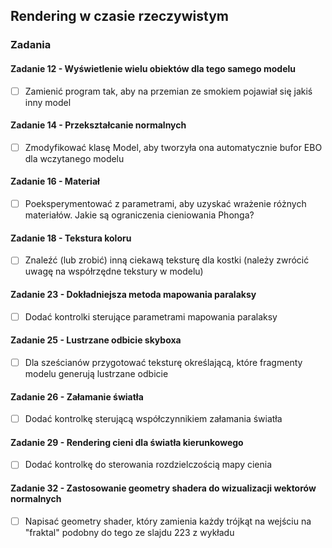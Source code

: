 ## Rendering w czasie rzeczywistym

### Zadania
#### Zadanie 12 - Wyświetlenie wielu obiektów dla tego samego modelu
- [ ] Zamienić program tak, aby na przemian ze smokiem pojawiał się jakiś inny model

#### Zadanie 14 - Przekształcanie normalnych
- [ ] Zmodyfikować klasę Model, aby tworzyła ona automatycznie bufor EBO dla wczytanego modelu

#### Zadanie 16 - Materiał
- [ ] Poeksperymentować z parametrami, aby uzyskać wrażenie różnych materiałów. Jakie są ograniczenia cieniowania Phonga?

#### Zadanie 18 - Tekstura koloru
- [ ] Znaleźć (lub zrobić) inną ciekawą teksturę dla kostki (należy zwrócić uwagę na współrzędne tekstury w modelu)

#### Zadanie 23 - Dokładniejsza metoda mapowania paralaksy
- [ ] Dodać kontrolki sterujące parametrami mapowania paralaksy

#### Zadanie 25 - Lustrzane odbicie skyboxa
- [ ] Dla sześcianów przygotować teksturę określającą, które fragmenty modelu generują lustrzane odbicie

#### Zadanie 26 - Załamanie światła
- [ ] Dodać kontrolkę sterującą współczynnikiem załamania światła

#### Zadanie 29 - Rendering cieni dla światła kierunkowego
- [ ] Dodać kontrolkę do sterowania rozdzielczością mapy cienia

#### Zadanie 32 - Zastosowanie geometry shadera do wizualizacji wektorów normalnych
- [ ] Napisać geometry shader, który zamienia każdy trójkąt na wejściu na "fraktal" podobny do tego ze slajdu 223 z wykładu
